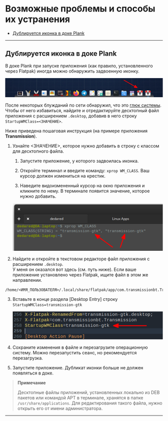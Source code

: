 # Возможные проблемы и способы их устранения

* [Дублируется иконка в доке Plank](#дублируется-иконка-в-доке-plank)

---

## Дублируется иконка в доке Plank

В доке Plank при запуске приложения (как правило, установленного через Flatpak) иногда можно обнаружить задвоенную иконку.

![duplicate-icon](https://github.com/ded-ared/eos-all-about/blob/main/images/duplicate-icon-plank.png)

После некоторых блужданий по сети обнаружил, что это [глюк системы](https://github.com/elementary/dock/issues/64). Чтобы от него избавиться, найдите и отредактируйте десктопный файл приложения с расширением `.desktop`, добавив в него строку `StartupWMClass=<ЗНАЧЕНИЕ>`.

Ниже приведена пошаговая инструкция (на примере приложения **Transmission**).

1. Узнайте <ЗНАЧЕНИЕ>, которое нужно добавить в строку с классом для десктопного файла.
   
   1. Запустите приложение, у которого задвоилась иконка.
   
   2. Откройте терминал и введите команду: `xprop WM_CLASS`. Ваш курсор должен измениться на крестик.
   
   3. Наведите видоизмененный курсор на окно приложения и кликните по нему. В терминале появится значение, которое нужно добавить.
   
   ![](https://github.com/ded-ared/eos-all-about/blob/main/images/duplicate-icon-plank-value.png)

2. Найдите и откройте в текстовом редакторе файл приложения с расширением `.desktop`.   
   У меня он оказался вот здесь (см. путь ниже). Если ваше приложение установлено через Flatpak, ищите файл в этом же направлении.

```
/home/<ИМЯ_ПОЛЬЗОВАТЕЛЯ>/.local/share/flatpak/app/com.transmissionbt.Transmission/current/3d0fb3864db64add64e036679cccf94bd31d38ddcdd5b22ea263ad742b9ff458/export/share/applications/com.transmissionbt.Transmission.desktop
```

3. Вставьте в конце раздела [Desktop Entry] строку `StartupWMClass=transmission-gtk`

   ![](https://github.com/ded-ared/eos-all-about/blob/main/images/duplicate-icon-plank-string.png)

4. Сохраните изменения в файле и перезагрузите операционную систему. Можно перезапустить сеанс, но рекомендуется перезагрузка.

5. Запустите приложение. Дубликат иконки больше не должен появляться в доке.

> **Примечание**
> 
> Десктопные файлы приложений, установленных локально из DEB пакетов или командой APT в терминале, хранятся в папке `/usr/share/applications`. Для редактирования такого файла, нужно открыть его от имени администратора.

---
